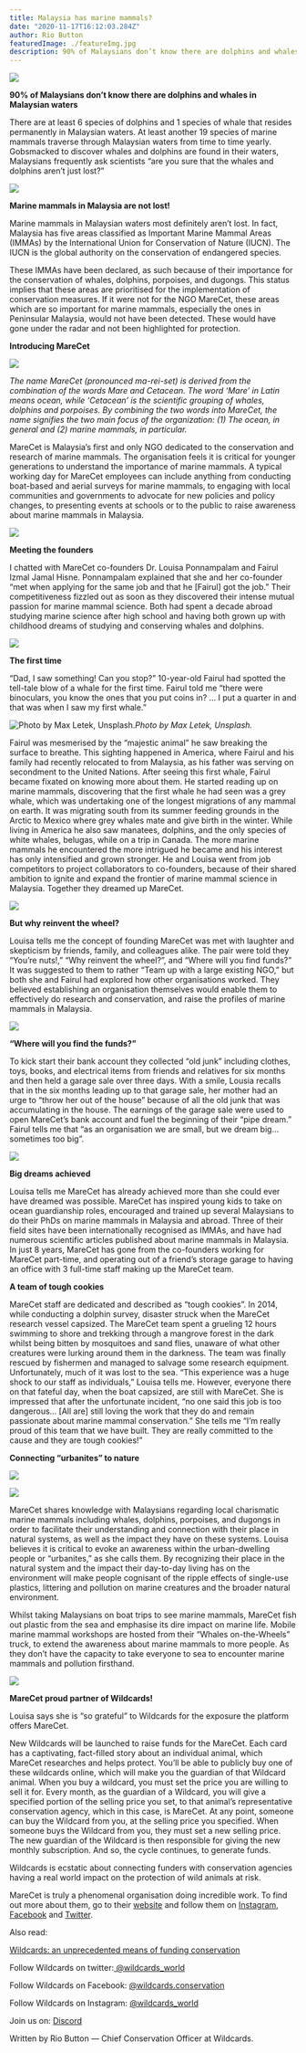 ```yaml
---
title: Malaysia has marine mammals?
date: "2020-11-17T16:12:03.284Z"
author: Rio Button
featuredImage: ./featureImg.jpg
description: 90% of Malaysians don’t know there are dolphins and whales in Malaysian waters
---
```


![](https://miro.medium.com/max/2333/0*E0kiMTdj2v9n2geT.jpg)

**90% of Malaysians don’t know there are dolphins and whales in Malaysian waters**

There are at least 6 species of dolphins and 1 species of whale that resides permanently in Malaysian waters. At least another 19 species of marine mammals traverse through Malaysian waters from time to time yearly. Gobsmacked to discover whales and dolphins are found in their waters, Malaysians frequently ask scientists “are you sure that the whales and dolphins aren’t just lost?”

![](https://cdn-images-1.medium.com/max/10944/1*H7bEBiyvWe1aoCvHxr-hrA.jpeg)

**Marine mammals in Malaysia are not lost!**

Marine mammals in Malaysian waters most definitely aren’t lost. In fact, Malaysia has five areas classified as Important Marine Mammal Areas (IMMAs) by the International Union for Conservation of Nature (IUCN). The IUCN is the global authority on the conservation of endangered species.

These IMMAs have been declared, as such because of their importance for the conservation of whales, dolphins, porpoises, and dugongs. This status implies that these areas are prioritised for the implementation of conservation measures. If it were not for the NGO MareCet, these areas which are so important for marine mammals, especially the ones in Peninsular Malaysia, would not have been detected. These would have gone under the radar and not been highlighted for protection.

**Introducing MareCet**

![](https://cdn-images-1.medium.com/max/7542/1*cXXxLFtENlfIO37gyT9FFw.jpeg)

_The name MareCet (pronounced ma-rei-set) is derived from the combination of the words Mare and Cetacean. The word ‘Mare’ in Latin means ocean, while ‘Cetacean’ is the scientific grouping of whales, dolphins and porpoises. By combining the two words into MareCet, the name signifies the two main focus of the organization: (1) The ocean, in general and (2) marine mammals, in particular._

MareCet is Malaysia’s first and only NGO dedicated to the conservation and research of marine mammals. The organisation feels it is critical for younger generations to understand the importance of marine mammals. A typical working day for MareCet employees can include anything from conducting boat-based and aerial surveys for marine mammals, to engaging with local communities and governments to advocate for new policies and policy changes, to presenting events at schools or to the public to raise awareness about marine mammals in Malaysia.

![](https://cdn-images-1.medium.com/max/7936/1*yhcCsQFass8qFlC8ugTY5w.jpeg)

**Meeting the founders**

I chatted with MareCet co-founders Dr. Louisa Ponnampalam and Fairul Izmal Jamal Hisne. Ponnampalam explained that she and her co-founder “met when applying for the same job and that he [Fairul] got the job.” Their competitiveness fizzled out as soon as they discovered their intense mutual passion for marine mammal science. Both had spent a decade abroad studying marine science after high school and having both grown up with childhood dreams of studying and conserving whales and dolphins.

![](https://cdn-images-1.medium.com/max/7572/1*5F9uUHj-NXkfMqYnJ3U8Nw.jpeg)

**The first time**

“Dad, I saw something! Can you stop?” 10-year-old Fairul had spotted the tell-tale blow of a whale for the first time. Fairul told me “there were binoculars, you know the ones that you put coins in? … I put a quarter in and that was when I saw my first whale.”

![Photo by Max Letek, Unsplash.](https://cdn-images-1.medium.com/max/NaN/0*SCJiSpCn5xg9Dbii)_Photo by Max Letek, Unsplash._

Fairul was mesmerised by the “majestic animal” he saw breaking the surface to breathe. This sighting happened in America, where Fairul and his family had recently relocated to from Malaysia, as his father was serving on secondment to the United Nations. After seeing this first whale, Fairul became fixated on knowing more about them. He started reading up on marine mammals, discovering that the first whale he had seen was a grey whale, which was undertaking one of the longest migrations of any mammal on earth. It was migrating south from its summer feeding grounds in the Arctic to Mexico where grey whales mate and give birth in the winter. While living in America he also saw manatees, dolphins, and the only species of white whales, belugas, while on a trip in Canada. The more marine mammals he encountered the more intrigued he became and his interest has only intensified and grown stronger. He and Louisa went from job competitors to project collaborators to co-founders, because of their shared ambition to ignite and expand the frontier of marine mammal science in Malaysia. Together they dreamed up MareCet.

![](https://cdn-images-1.medium.com/max/10500/1*F-qyoai4UQaC9iv5ToPIug.jpeg)

**But why reinvent the wheel?**

Louisa tells me the concept of founding MareCet was met with laughter and skepticism by friends, family, and colleagues alike. The pair were told they “You’re nuts!,” “Why reinvent the wheel?”, and “Where will you find funds?” It was suggested to them to rather “Team up with a large existing NGO,” but both she and Fairul had explored how other organisations worked. They believed establishing an organisation themselves would enable them to effectively do research and conservation, and raise the profiles of marine mammals in Malaysia.

![](https://cdn-images-1.medium.com/max/8064/1*i6k3QQPiex5Rt0RmrH3zWQ.jpeg)

**“Where will you find the funds?”**

To kick start their bank account they collected “old junk” including clothes, toys, books, and electrical items from friends and relatives for six months and then held a garage sale over three days. With a smile, Lousia recalls that in the six months leading up to that garage sale, her mother had an urge to “throw her out of the house” because of all the old junk that was accumulating in the house. The earnings of the garage sale were used to open MareCet’s bank account and fuel the beginning of their “pipe dream.” Fairul tells me that “as an organisation we are small, but we dream big… sometimes too big”.

![](https://cdn-images-1.medium.com/max/10944/1*0vkE63l1RkYU3HZ-jj7eJw.jpeg)

**Big dreams achieved**

Louisa tells me MareCet has already achieved more than she could ever have dreamed was possible. MareCet has inspired young kids to take on ocean guardianship roles, encouraged and trained up several Malaysians to do their PhDs on marine mammals in Malaysia and abroad. Three of their field sites have been internationally recognised as IMMAs, and have had numerous scientific articles published about marine mammals in Malaysia. In just 8 years, MareCet has gone from the co-founders working for MareCet part-time, and operating out of a friend’s storage garage to having an office with 3 full-time staff making up the MareCet team.

**A team of tough cookies**

MareCet staff are dedicated and described as “tough cookies”. In 2014, while conducting a dolphin survey, disaster struck when the MareCet research vessel capsized. The MareCet team spent a grueling 12 hours swimming to shore and trekking through a mangrove forest in the dark whilst being bitten by mosquitoes and sand flies, unaware of what other creatures were lurking around them in the darkness. The team was finally rescued by fishermen and managed to salvage some research equipment. Unfortunately, much of it was lost to the sea. “This experience was a huge shock to our staff as individuals,” Louisa tells me. However, everyone there on that fateful day, when the boat capsized, are still with MareCet. She is impressed that after the unfortunate incident, “no one said this job is too dangerous… [All are] still loving the work that they do and remain passionate about marine mammal conservation.” She tells me “I’m really proud of this team that we have built. They are really committed to the cause and they are tough cookies!”

**Connecting “urbanites” to nature**

![](https://cdn-images-1.medium.com/max/2400/1*DHE1By5Jf0Dy2VAsC5sUvw.png)

![](https://cdn-images-1.medium.com/max/8700/1*g-l0j4gjA_ZgIlUFvNQ2Vg.jpeg)

MareCet shares knowledge with Malaysians regarding local charismatic marine mammals including whales, dolphins, porpoises, and dugongs in order to facilitate their understanding and connection with their place in natural systems, as well as the impact they have on these systems. Louisa believes it is critical to evoke an awareness within the urban-dwelling people or “urbanites,” as she calls them. By recognizing their place in the natural system and the impact their day-to-day living has on the environment will make people cognisant of the ripple effects of single-use plastics, littering and pollution on marine creatures and the broader natural environment.

Whilst taking Malaysians on boat trips to see marine mammals, MareCet fish out plastic from the sea and emphasise its dire impact on marine life. Mobile marine mammal workshops are hosted from their “Whales on-the-Wheels” truck, to extend the awareness about marine mammals to more people. As they don’t have the capacity to take everyone to sea to encounter marine mammals and pollution firsthand.

![](https://cdn-images-1.medium.com/max/2504/1*57hdcbTGPLrVrK9212dhMw.jpeg)

**MareCet proud partner of Wildcards!**

Louisa says she is “so grateful” to Wildcards for the exposure the platform offers MareCet.

New Wildcards will be launched to raise funds for the MareCet. Each card has a captivating, fact-filled story about an individual animal, which MareCet researches and helps protect. You’ll be able to publicly buy one of these wildcards online, which will make you the guardian of that Wildcard animal. When you buy a wildcard, you must set the price you are willing to sell it for. Every month, as the guardian of a Wildcard, you will give a specified portion of the selling price you set, to that animal’s representative conservation agency, which in this case, is MareCet. At any point, someone can buy the Wildcard from you, at the selling price you specified. When someone buys the Wildcard from you, they must set a new selling price. The new guardian of the Wildcard is then responsible for giving the new monthly subscription. And so, the cycle continues, to generate funds.

Wildcards is ecstatic about connecting funders with conservation agencies having a real world impact on the protection of wild animals at risk.

MareCet is truly a phenomenal organisation doing incredible work. To find out more about them, go to their [website](https://www.marecet.org/) and follow them on [Instagram](https://www.instagram.com/marecet/?hl=en), [Facebook](https://www.facebook.com/marecetresearchorganization/) and [Twitter](https://twitter.com/?lang=en).

Also read:

[Wildcards: an unprecedented means of funding conservation](https://blog.wildcards.world/wildcards-intro/)

Follow Wildcards on twitter:[ @wildcards_world](https://twitter.com/wildcards_world)

Follow Wildcards on Facebook: [@wildcards.conservation](https://www.facebook.com/wildcards.conservation)

Follow Wildcards on Instagram: [@wildcards_world](https://www.instagram.com/wildcards_world/)

Join us on: [Discord](https://discord.gg/2BKqdhPzEv)

Written by Rio Button — Chief Conservation Officer at Wildcards.
